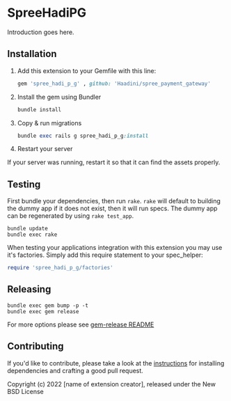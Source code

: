 # SpreeHadiPG

Introduction goes here.

## Installation

1. Add this extension to your Gemfile with this line:

    ```ruby
    gem 'spree_hadi_p_g' , github: 'Haadini/spree_payment_gateway'
    ```

2. Install the gem using Bundler

    ```ruby
    bundle install
    ```

3. Copy & run migrations

    ```ruby
    bundle exec rails g spree_hadi_p_g:install
    ```

4. Restart your server

  If your server was running, restart it so that it can find the assets properly.

## Testing

First bundle your dependencies, then run `rake`. `rake` will default to building the dummy app if it does not exist, then it will run specs. The dummy app can be regenerated by using `rake test_app`.

```shell
bundle update
bundle exec rake
```

When testing your applications integration with this extension you may use it's factories.
Simply add this require statement to your spec_helper:

```ruby
require 'spree_hadi_p_g/factories'
```

## Releasing

```shell
bundle exec gem bump -p -t
bundle exec gem release
```

For more options please see [gem-release README](https://github.com/svenfuchs/gem-release)

## Contributing

If you'd like to contribute, please take a look at the
[instructions](CONTRIBUTING.md) for installing dependencies and crafting a good
pull request.

Copyright (c) 2022 [name of extension creator], released under the New BSD License
